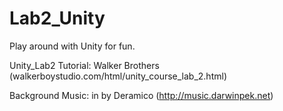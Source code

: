 Lab2_Unity
==========
Play around with Unity for fun.

Unity_Lab2 Tutorial: Walker Brothers (walkerboystudio.com/html/unity_course_lab_2.html)

Background Music: <Other World> in <Back to the Void> by Deramico (http://music.darwinpek.net)
